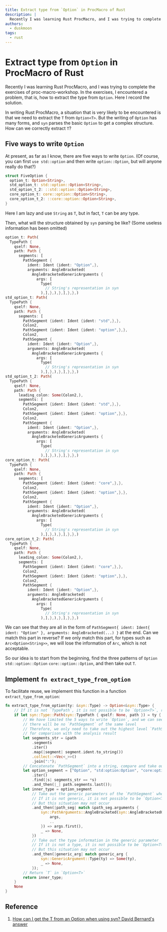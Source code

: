 ```yaml
---
title: Extract type from `Option` in ProcMacro of Rust
description: |
  Recently I was learning Rust ProcMacro, and I was trying to complete the exercises of proc-macro-workshop. In the exercises, I encountered a problem, that is, how to extract the type from `Option`. Here I record the solution.
authors:
  - duskmoon
tags:
  - rust
---
```


# Extract type from `Option` in ProcMacro of Rust

Recently I was learning Rust ProcMacro, and I was trying to complete the exercises of proc-macro-workshop. In the exercises, I encountered a problem, that is, how to extract the type from `Option`. Here I record the solution.

<!-- truncate -->

In writing Rust ProcMacro, a situation that is very likely to be encountered is that we need to extract the `T` from `Option<T>`. But the writing of `Option` has many forms, and `syn` parses the basic `Option` to get a complex structure. How can we correctly extract `T`?

## Five ways to write `Option`

At present, as far as I know, there are five ways to write `Option`. (Of course, you can first `use std::option` and then write `option::Option`, but will anyone really do that?)

```rust
struct FiveOption {
  option_t: Option<String>,
  std_option_t: std::option::Option<String>,
  std_option_t_2: ::std::option::Option<String>,
  core_option_t: core::option::Option<String>,
  core_option_t_2: ::core::option::Option<String>,
}
```

Here I am lazy and use `String` as `T`, but in fact, `T` can be any type.

Then, what will the structure obtained by `syn` parsing be like? (Some useless information has been omitted)

```rust
option_t: Path(
  TypePath {
    qself: None,
    path: Path {
      segments: [
        PathSegment {
          ident: Ident {ident: "Option",},
          arguments: AngleBracketed(
            AngleBracketedGenericArguments {
              args: [
                Type(
                  // String's representation in syn
                ),],},),},],},},)
std_option_t: Path(
  TypePath {
    qself: None,
    path: Path {
      segments: [
        PathSegment {ident: Ident {ident: "std",},},
        Colon2,
        PathSegment {ident: Ident {ident: "option",},},
        Colon2,
        PathSegment {
          ident: Ident {ident: "Option",},
          arguments: AngleBracketed(
            AngleBracketedGenericArguments {
              args: [
                Type(
                  // String's representation in syn
                ),],},),},],},},)
std_option_t_2: Path(
  TypePath {
    qself: None,
    path: Path {
      leading_colon: Some(Colon2,),
      segments: [
        PathSegment {ident: Ident {ident: "std",},},
        Colon2,
        PathSegment {ident: Ident {ident: "option",},},
        Colon2,
        PathSegment {
          ident: Ident {ident: "Option",},
          arguments: AngleBracketed(
            AngleBracketedGenericArguments {
              args: [
                Type(
                  // String's representation in syn
                ),],},),},],},},)
core_option_t: Path(
  TypePath {
    qself: None,
    path: Path {
      segments: [
        PathSegment {ident: Ident {ident: "core",},},
        Colon2,
        PathSegment {ident: Ident {ident: "option",},},
        Colon2,
        PathSegment {
          ident: Ident {ident: "Option",},
          arguments: AngleBracketed(
            AngleBracketedGenericArguments {
              args: [
                Type(
                  // String's representation in syn
                ),],},),},],},},)
core_option_t_2: Path(
  TypePath {
    qself: None,
    path: Path {
      leading_colon: Some(Colon2,),
      segments: [
        PathSegment {ident: Ident {ident: "core",},},
        Colon2,
        PathSegment {ident: Ident {ident: "option",},},
        Colon2,
        PathSegment {
          ident: Ident {ident: "Option",},
          arguments: AngleBracketed(
            AngleBracketedGenericArguments {
              args: [
                Type(
                  // String's representation in syn
                ),],},),},],},},)
```

We can see that they are all in the form of `PathSegment{ ident: Ident{ ident: "Option" }, arguments: AngleBracketed(...) }` at the end. Can we match this part in reverse? If we only match this part, for types such as `Arc<Option<String>>`, we will lose the information of `Arc`, which is not acceptable.

So our idea is to start from the beginning, find the three patterns of `Option` `std::option::Option` `core::option::Option`, and then take out `T`.

## Implement `fn extract_type_from_option`

To facilitate reuse, we implement this function in a function `extract_type_from_option`:

```rust
fn extract_type_from_option(ty: &syn::Type) -> Option<&syn::Type> {
    // If it is not `TypePath`, it is not possible to be `Option<T>`, return `None`
    if let syn::Type::Path(syn::TypePath { qself: None, path }) = ty {
        // We have limited the 5 ways to write `Option`, and we can see that after `Option`,
        // there will be no `PathSegment` of the same level
        // Therefore, we only need to take out the highest level `PathSegment` and splice it into a string
        // for comparison with the analysis result
        let segments_str = &path
            .segments
            .iter()
            .map(|segment| segment.ident.to_string())
            .collect::<Vec<_>>()
            .join(":");
        // Concatenate `PathSegment` into a string, compare and take out the `PathSegment` where `Option` is located
        let option_segment = ["Option", "std:option:Option", "core:option:Option"]
            .iter()
            .find(|s| segments_str == *s)
            .and_then(|_| path.segments.last());
        let inner_type = option_segment
            // Take out the generic parameters of the `PathSegment` where `Option` is located
            // If it is not generic, it is not possible to be `Option<T>`, return `None`
            // But this situation may not occur
            .and_then(|path_seg| match &path_seg.arguments {
                syn::PathArguments::AngleBracketed(syn::AngleBracketedGenericArguments {
                    args,
                    ..
                }) => args.first(),
                _ => None,
            })
            // Take out the type information in the generic parameter
            // If it is not a type, it is not possible to be `Option<T>`, return `None`
            // But this situation may not occur
            .and_then(|generic_arg| match generic_arg {
                syn::GenericArgument::Type(ty) => Some(ty),
                _ => None,
            });
        // Return `T` in `Option<T>`
        return inner_type;
    }
    None
}
```

## Reference

1. [How can I get the T from an Option<T> when using syn? David Bernard's answer](https://stackoverflow.com/a/56264023/15766817)
